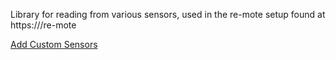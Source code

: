 Library for reading from various sensors, used in the re-mote setup found at https://<RETRACTED>/re-mote

[Add Custom Sensors](/Documentation/Water_Sensor/Custom_Sensors.md)